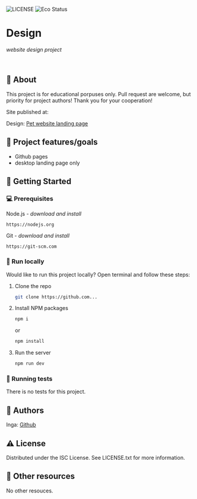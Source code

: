 ![LICENSE](https://img.shields.io/badge/license-ISC-blue.svg?style=flat-square)
![Eco Status](https://img.shields.io/badge/ECO-Friendly-green.svg)

# Design

_website design project_

<br>

## 🌟 About

This project is for educational porpuses only. Pull request are welcome, but priority for project authors! Thank you for your cooperation!

Site published at:

Design: [Pet website landing page]([https://dribbble.com/shots/10172325/attachments/2114690?mode=media](https://www.figma.com/file/yPsEIIUrcWpHSU7beVXsSs/Petty--%F0%9F%90%B6----Pet-heating-solution-web-design-concept-(Community)?type=design&node-id=0-1&mode=design&t=38Zm68LH6pScQn3x-0))

## 🎯 Project features/goals

-   Github pages
-   desktop landing page only

## 🧰 Getting Started

### 💻 Prerequisites

Node.js - _download and install_

```
https://nodejs.org
```

Git - _download and install_

```
https://git-scm.com
```

### 🏃 Run locally

Would like to run this project locally? Open terminal and follow these steps:

1. Clone the repo
    ```sh
    git clone https://github.com...
    ```
2. Install NPM packages
    ```sh
    npm i
    ```
    or
    ```sh
    npm install
    ```
3. Run the server
    ```sh
    npm run dev
    ```

### 🧪 Running tests

There is no tests for this project.

## 🎅 Authors

Inga: [Github](https://github.com/inga-sinkeviciute)

## ⚠️ License

Distributed under the ISC License. See LICENSE.txt for more information.

## 🔗 Other resources

No other resouces.
